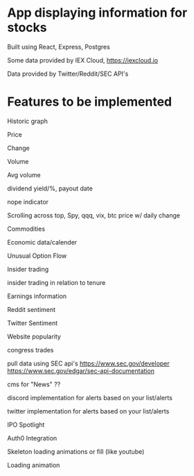 # App displaying information for stocks

Built using React, Express, Postgres

Some data provided by IEX Cloud, https://iexcloud.io

Data provided by Twitter/Reddit/SEC API's

# Features to be implemented

Historic graph

Price

Change

Volume

Avg volume

dividend yield/%, payout date

nope indicator

Scrolling across top, Spy, qqq, vix, btc price w/ daily change

Commodities

Economic data/calender

Unusual Option Flow

Insider trading

insider trading in relation to tenure

Earnings information

Reddit sentiment

Twitter Sentiment

Website popularity

congress trades

pull data using SEC api's https://www.sec.gov/developer https://www.sec.gov/edgar/sec-api-documentation

cms for "News" ??

discord implementation for alerts based on your list/alerts

twitter implementation for alerts based on your list/alerts

IPO Spotlight

Auth0 Integration

Skeleton loading animations or fill (like youtube) 

Loading animation